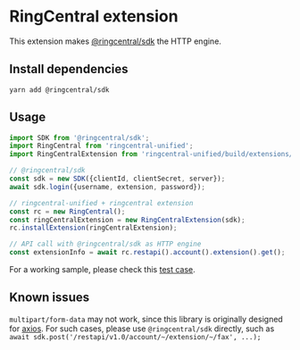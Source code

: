 # RingCentral extension

This extension makes [@ringcentral/sdk](https://www.npmjs.com/package/@ringcentral/sdk) the HTTP engine.


## Install dependencies

```
yarn add @ringcentral/sdk
```


## Usage

```ts
import SDK from '@ringcentral/sdk';
import RingCentral from 'ringcentral-unified';
import RingCentralExtension from 'ringcentral-unified/build/extensions/ringCentral';

// @ringcentral/sdk
const sdk = new SDK({clientId, clientSecret, server});
await sdk.login({username, extension, password});

// ringcentral-unified + ringcentral extension
const rc = new RingCentral();
const ringCentralExtension = new RingCentralExtension(sdk);
rc.installExtension(ringCentralExtension);

// API call with @ringcentral/sdk as HTTP engine
const extensionInfo = await rc.restapi().account().extension().get();
```

For a working sample, please check this [test case](../../../test/ringcentral_extension.spec.ts).


## Known issues

`multipart/form-data` may not work, since this library is originally designed for [axios](https://github.com/axios/axios). For such cases, please use `@ringcentral/sdk` directly, such as `await sdk.post('/restapi/v1.0/account/~/extension/~/fax', ...);`

